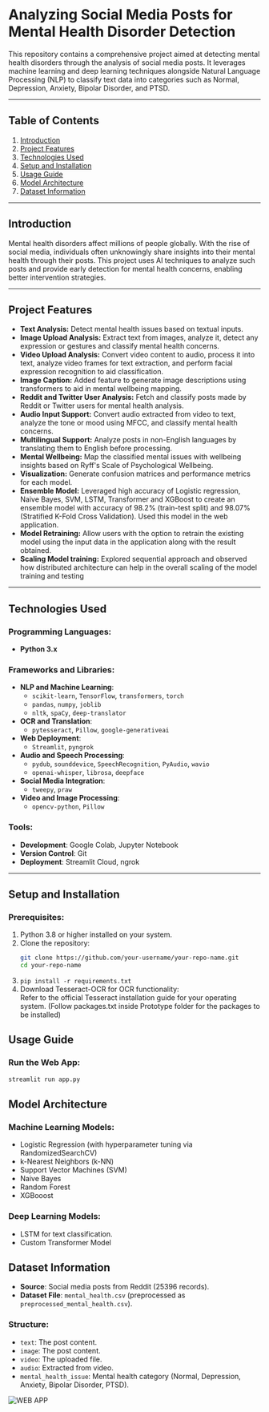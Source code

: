 # Analyzing Social Media Posts for Mental Health Disorder Detection

This repository contains a comprehensive project aimed at detecting mental health disorders through the analysis of social media posts. It leverages machine learning and deep learning techniques alongside Natural Language Processing (NLP) to classify text data into categories such as Normal, Depression, Anxiety, Bipolar Disorder, and PTSD.

---

## Table of Contents

1. [Introduction](#introduction)
2. [Project Features](#project-features)
3. [Technologies Used](#technologies-used)
4. [Setup and Installation](#setup-and-installation)
5. [Usage Guide](#usage-guide)
6. [Model Architecture](#model-architecture)
7. [Dataset Information](#dataset-information)

---

## Introduction

Mental health disorders affect millions of people globally. With the rise of social media, individuals often unknowingly share insights into their mental health through their posts. This project uses AI techniques to analyze such posts and provide early detection for mental health concerns, enabling better intervention strategies.

---

## Project Features

- **Text Analysis:** Detect mental health issues based on textual inputs.
- **Image Upload Analysis:** Extract text from images, analyze it, detect any expression or gestures and classify mental health concerns.
- **Video Upload Analysis:** Convert video content to audio, process it into text, analyze video frames for text extraction, and perform facial expression recognition to aid classification.
- **Image Caption:** Added feature to generate image descriptions using transformers to aid in mental wellbeing mapping.
- **Reddit and Twitter User Analysis:** Fetch and classify posts made by Reddit or Twitter users for mental health analysis.
- **Audio Input Support:** Convert audio extracted from video to text, analyze the tone or mood using MFCC, and classify mental health concerns.
- **Multilingual Support:** Analyze posts in non-English languages by translating them to English before processing.
- **Mental Wellbeing:** Map the classified mental issues with wellbeing insights based on Ryff's Scale of Psychological Wellbeing.
- **Visualization:** Generate confusion matrices and performance metrics for each model.
- **Ensemble Model:** Leveraged high accuracy of Logistic regression, Naive Bayes, SVM, LSTM, Transformer and XGBoost to create an ensemble model with accuracy of 98.2% (train-test split) and 98.07% (Stratified K-Fold Cross Validation). Used this model in the web application.
- **Model Retraining:** Allow users with the option to retrain the existing model using the input data in the application along with the result obtained.
- **Scaling Model training:** Explored sequential approach and observed how distributed architecture can help in the overall scaling of the model training and testing
---

## Technologies Used

### Programming Languages:
- **Python 3.x**

### Frameworks and Libraries:
- **NLP and Machine Learning**:
  - `scikit-learn`, `TensorFlow`, `transformers`, `torch`
  - `pandas`, `numpy`, `joblib`
  - `nltk`, `spaCy`, `deep-translator`
- **OCR and Translation**:
  - `pytesseract`, `Pillow`, `google-generativeai`
- **Web Deployment**:
  - `Streamlit`, `pyngrok`
- **Audio and Speech Processing**:
  - `pydub`, `sounddevice`, `SpeechRecognition`, `PyAudio`, `wavio`
  - `openai-whisper`, `librosa`, `deepface`
- **Social Media Integration**:
  - `tweepy`, `praw`
- **Video and Image Processing**:
  - `opencv-python`, `Pillow`

### Tools:
- **Development**: Google Colab, Jupyter Notebook
- **Version Control**: Git
- **Deployment**: Streamlit Cloud, ngrok

---

## Setup and Installation

### Prerequisites:
1. Python 3.8 or higher installed on your system.
2. Clone the repository:
   ```bash
   git clone https://github.com/your-username/your-repo-name.git
   cd your-repo-name
3. `pip install -r requirements.txt`
4. Download Tesseract-OCR for OCR functionality: </br>
Refer to the official Tesseract installation guide for your operating system. (Follow packages.txt inside Prototype folder for the packages to be installed)

## Usage Guide

### Run the Web App:
```bash
streamlit run app.py
```

## Model Architecture

### Machine Learning Models:
- Logistic Regression (with hyperparameter tuning via RandomizedSearchCV)
- k-Nearest Neighbors (k-NN)
- Support Vector Machines (SVM)
- Naive Bayes
- Random Forest
- XGBooost

### Deep Learning Models:
- LSTM for text classification.
- Custom Transformer Model

## Dataset Information

- **Source**: Social media posts from Reddit (25396 records).
- **Dataset File**: `mental_health.csv` (preprocessed as `preprocessed_mental_health.csv`).

### Structure:
- `text`: The post content.
- `image`: The post content.
- `video`: The uploaded file.
- `audio`: Extracted from video.
- `mental_health_issue`: Mental health category (Normal, Depression, Anxiety, Bipolar Disorder, PTSD).

![WEB APP](https://github.com/arkapg211002/ASMPFMHDD-FYP-2025/blob/main/WEB%20APP%20IMAGES/01%20Interface.png)
